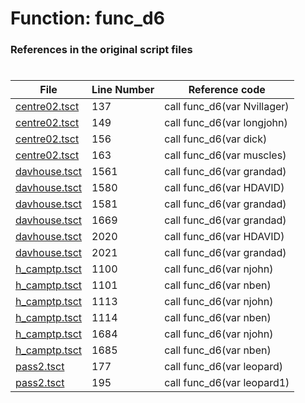 # Function: func_d6
### References in the original script files

#

| File | Line Number | Reference code |
| --- | --- | --- |
| [centre02.tsct](../../../out/centre02.tsct#L137) | 137 | call func_d6(var Nvillager) |
| [centre02.tsct](../../../out/centre02.tsct#L149) | 149 | call func_d6(var longjohn) |
| [centre02.tsct](../../../out/centre02.tsct#L156) | 156 | call func_d6(var dick) |
| [centre02.tsct](../../../out/centre02.tsct#L163) | 163 | call func_d6(var muscles) |
| [davhouse.tsct](../../../out/davhouse.tsct#L1561) | 1561 | call func_d6(var grandad) |
| [davhouse.tsct](../../../out/davhouse.tsct#L1580) | 1580 | call func_d6(var HDAVID) |
| [davhouse.tsct](../../../out/davhouse.tsct#L1581) | 1581 | call func_d6(var grandad) |
| [davhouse.tsct](../../../out/davhouse.tsct#L1669) | 1669 | call func_d6(var grandad) |
| [davhouse.tsct](../../../out/davhouse.tsct#L2020) | 2020 | call func_d6(var HDAVID) |
| [davhouse.tsct](../../../out/davhouse.tsct#L2021) | 2021 | call func_d6(var grandad) |
| [h_camptp.tsct](../../../out/h_camptp.tsct#L1100) | 1100 | call func_d6(var njohn) |
| [h_camptp.tsct](../../../out/h_camptp.tsct#L1101) | 1101 | call func_d6(var nben) |
| [h_camptp.tsct](../../../out/h_camptp.tsct#L1113) | 1113 | call func_d6(var njohn) |
| [h_camptp.tsct](../../../out/h_camptp.tsct#L1114) | 1114 | call func_d6(var nben) |
| [h_camptp.tsct](../../../out/h_camptp.tsct#L1684) | 1684 | call func_d6(var njohn) |
| [h_camptp.tsct](../../../out/h_camptp.tsct#L1685) | 1685 | call func_d6(var nben) |
| [pass2.tsct](../../../out/pass2.tsct#L177) | 177 | call func_d6(var leopard) |
| [pass2.tsct](../../../out/pass2.tsct#L195) | 195 | call func_d6(var leopard1) |
